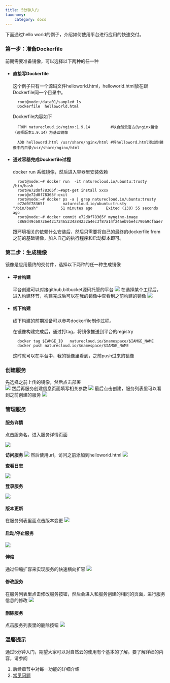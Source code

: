 ```yaml
---
title: 5分钟入门
taxonomy:
    category: docs
---
```


下面通过hello world的例子，介绍如何使用平台进行应用的快速交付。

### 第一步：准备Dockerfile ###

前期需要准备镜像，可以选择以下两种的任一种

- #### 直接写Dockerfile ####

	这个例子只有一个源码文件helloworld.html，helloworld.html放在跟Dockerfile同一个目录中。

		root@node:/data01/sample# ls
		Dockerfile  helloworld.html

	Dockerfile内容如下
	
		FROM naturecloud.io/nginx:1.9.14         #以自然云官方的nginx镜像（选择版本1.9.14）为基础镜像

		ADD helloword.html /usr/share/nginx/html #将helloword.html添加到镜像中的目录/usr/share/nginx/html


- #### 通过容器完成Dockerfile过程 ####

	docker run 系统镜像，然后进入容器里安装依赖
	
		root@node:~# docker run  -it naturecloud.io/ubuntu:trusty /bin/bash
		root@e72d0f78365f:~#apt-get install xxxx
		root@e72d0f78365f:exit
		root@node:~# docker ps -a | grep naturecloud.io/ubuntu:trusty
		e72d0f78365f        naturecloud.io/ubuntu:trusty                                      "/bin/bash"          51 minutes ago      Exited (130) 55 seconds ago     
		root@node:~# docker commit e72d0f78365f mynginx-image
		c868d49c60726e42172465234a84232a4ec3f87a14f24aeb9be4c790a9cfaae7

	跟环境相关的依赖什么安装后，然后只需要将自己的最终的dockerfile from 之前的基础镜像，加入自己的执行程序和启动脚本即可。


### 第二步：生成镜像 ###

镜像是应用最终的交付件，选择以下两种的任一种生成镜像

- #### 平台构建 ####
	
	平台创建可以对接github,bitbucket源码托管的平台
	![](sourcebuild.png)
	在选择某个工程后，进入构建环节，构建完成后可以在我的镜像中查看到之前构建的镜像
	![](myImages.png)
	

- #### 线下构建 ####

	线下构建的前期准备可以参考dockerfile制作过程。
	
	在镜像构建完成后，通过打tag，将镜像推送到平台的registry

		docker tag $IAMGE_ID   naturecloud.io/$namespace/$IAMGE_NAME
		docker push naturecloud.io/$namespace/$IAMGE_NAME
		
	这时就可以在平台中，我的镜像里看到，之前push过来的镜像

### 创建服务 ###

先选择之前上传的镜像，然后点击部署	
![](servicecreate-selectimage.png)
然后再服务创建信息页面填写相关参数
![](servicecreate-info.png)
最后点击创建，服务列表里可以看到之前创建的服务
![](servicelist.png)

### 管理服务 ###



#### 服务详情 ####

点击服务名，进入服务详情页面

![](servicedetail.png)

**访问服务**
![](serviceAccess.png)
然后使用url，访问之前添加到helloworld.html
![](helloworld-test.png)

**查看日志**

![](servicedetail-log.png)

**登录服务**

![](servicedetail-console.png)

#### 版本更新 ####

在服务列表里面点击版本变更
![](serviceUpdate.png)

#### 启动/停止服务 ####

![](servicestartstop.png)

#### 伸缩 ####

通过伸缩扩容来实现服务的快速横向扩容
![](servicescale.png)

#### 修改服务 ####

在服务列表里点击修改服务按钮，然后会进入和服务创建的相同的页面，进行服务信息的修改
![](serviceModify.png)

#### 删除服务 ####

点击服务列表里的删除按钮
![](servicedelete.png)

### 温馨提示 ###

通过5分钟入门，期望大家可以对自然云的使用有个基本的了解。要了解详细的内容，请参阅

1. 后续章节中对每一功能的详细介绍
2. [常见问题](../q&a)
